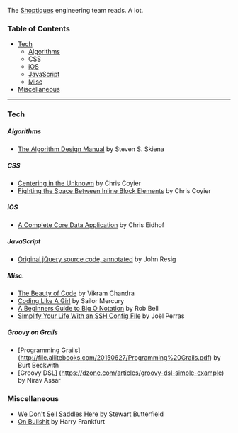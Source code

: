 The [Shoptiques](http://shoptiques.com/) engineering team reads. A lot.

### Table of Contents

  - [Tech](#tech)
    - [Algorithms](#algorithms)
    - [CSS](#css)
    - [iOS](#ios)
    - [JavaScript](#javascript)
    - [Misc](#misc)
  - [Miscellaneous](#miscellaneous)

---

### Tech

##### Algorithms
- [The Algorithm Design Manual](http://sist.sysu.edu.cn/~isslxm/DSA/textbook/Skiena.-.TheAlgorithmDesignManual.pdf) by Steven S. Skiena

##### CSS
- [Centering in the Unknown](https://css-tricks.com/centering-in-the-unknown/) by Chris Coyier
- [Fighting the Space Between Inline Block Elements](https://css-tricks.com/fighting-the-space-between-inline-block-elements/) by Chris Coyier

##### iOS
- [A Complete Core Data Application](https://www.objc.io/issues/4-core-data/full-core-data-application/) by Chris Eidhof

##### JavaScript
- [Original jQuery source code, annotated](http://genius.com/5088475/ejohn.org/files/jquery-original.html) by John Resig

##### Misc.
- [The Beauty of Code](http://www.theparisreview.org/blog/2014/09/05/the-beauty-of-code/) by Vikram Chandra
- [Coding Like A Girl](https://medium.com/@sailorhg/coding-like-a-girl-595b90791cce#.h8tyautnf) by Sailor Mercury
- [A Beginners Guide to Big O Notation](https://rob-bell.net/2009/06/a-beginners-guide-to-big-o-notation/) by Rob Bell
- [Simplify Your Life With an SSH Config File](http://nerderati.com/2011/03/17/simplify-your-life-with-an-ssh-config-file/) by Joël Perras
##### Groovy on Grails
- [Programming Grails] (http://file.allitebooks.com/20150627/Programming%20Grails.pdf) by Burt Beckwith 
- [Groovy DSL] (https://dzone.com/articles/groovy-dsl-simple-example) by Nirav Assar

### Miscellaneous
- [We Don't Sell Saddles Here](https://medium.com/@stewart/we-dont-sell-saddles-here-4c59524d650d?source=tw-905a8092bafe-1434557784621) by Stewart Butterfield
- [On Bullshit](http://www.csudh.edu/ccauthen/576f12/frankfurt__harry_-_on_bullshit.pdf) by Harry Frankfurt
